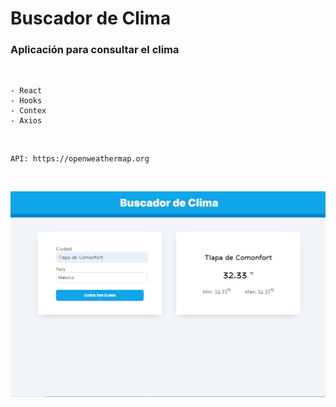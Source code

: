 # Buscador de Clima

### Aplicación para consultar el clima

&nbsp; 

    - React
    - Hooks
    - Contex
    - Axios

&nbsp; 

~~~ 
API: https://openweathermap.org
~~~

&nbsp;

![](./src/img/clima-react.jpg)